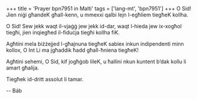+++
title = 'Prayer bpn7951 in Malti'
tags = ['lang-mt', 'bpn7951']
+++
O Sid! Jien niġi għandeK għall-kenn, u mmexxi qalbi lejn l-egħliem tiegħeK kollha.

O Sid! Sew jekk waqt il-vjaġġ jew jekk id-dar, waqt l-hieda jew ix-xogħol tiegħi, jien               inqiegħed il-fiduċja tiegħi kollha fiK.

Agħtini mela biżżejjed l-għajnuna tiegħeK sabiex inkun indipendenti minn kollox, O Int Li ma jgħaddik ħadd għall-ħniena tiegħeK!

Agħtini sehemi, O Sid, kif jogħġob lileK, u ħallini nkun kuntent b’dak kollu li amart għalija.

Tiegħek id-dritt assolut li tamar.

-- Báb
